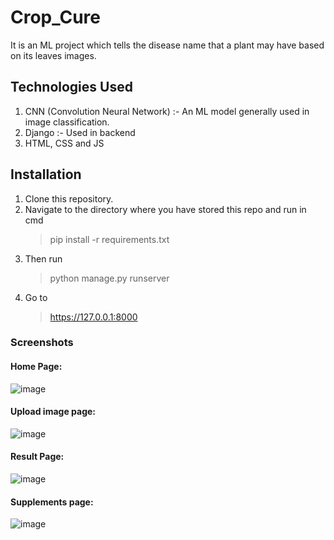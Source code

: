 # Crop_Cure
It is an ML project which tells the disease name that a plant may have based on its leaves images.
## Technologies Used 
  1. CNN (Convolution Neural Network) :- An ML model generally used in image classification.
  2. Django :- Used in backend
  3. HTML, CSS and JS 
     
## Installation
  1. Clone this repository.
  2. Navigate to the directory where you have stored this repo and run in cmd
     >pip install -r requirements.txt
  3. Then run
     >python manage.py runserver
  4. Go to
     >https://127.0.0.1:8000

### Screenshots
#### Home Page:
![image](https://github.com/Govind-Dwivedi/Crop_Cure/assets/95977176/75bf8af9-487e-44c5-b748-333d47e8365d)

#### Upload image page:
![image](https://github.com/Govind-Dwivedi/Crop_Cure/assets/95977176/cc5f85fe-7838-4d16-903c-d1653e5c2970)

#### Result Page:
![image](https://github.com/Govind-Dwivedi/Crop_Cure/assets/95977176/03154b19-b050-40e5-a69e-99a48eb7d706)

#### Supplements page:
![image](https://github.com/Govind-Dwivedi/Crop_Cure/assets/95977176/5e29619d-0f74-462f-bcc3-1628548b0079)
